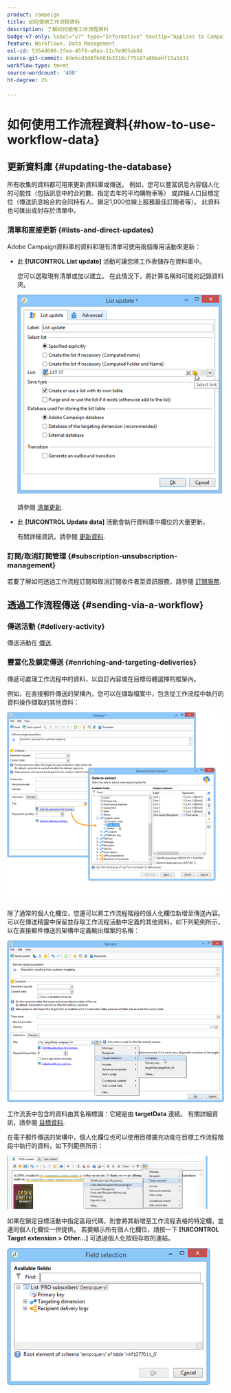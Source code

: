 ```yaml
---
product: campaign
title: 如何使用工作流程資料
description: 了解如何使用工作流程資料
badge-v7-only: label="v7" type="Informative" tooltip="Applies to Campaign Classic v7 only"
feature: Workflows, Data Management
exl-id: 5354d608-2fea-45f9-a0aa-11c7e965ab04
source-git-commit: 8debcd3d8fb883b3316cf75187a86bebf15a1d31
workflow-type: tm+mt
source-wordcount: '408'
ht-degree: 2%

---
```


# 如何使用工作流程資料{#how-to-use-workflow-data}



## 更新資料庫 {#updating-the-database}

所有收集的資料都可用來更新資料庫或傳送。 例如，您可以豐富訊息內容個人化的可能性（包括訊息中的合約數、指定去年的平均購物車等） 或詳細人口目標定位（傳送訊息給合約合同持有人、鎖定1,000位線上服務最佳訂閱者等）。 此資料也可匯出或封存於清單中。

### 清單和直接更新 {#lists-and-direct-updates}

Adobe Campaign資料庫的資料和現有清單可使用兩個專用活動來更新：

* 此 **[!UICONTROL List update]** 活動可讓您將工作表儲存在資料庫中。

   您可以選取現有清單或加以建立。 在此情況下，將計算名稱和可能的記錄資料夾。

   ![](assets/s_user_create_list.png)

   請參閱 [清單更新](list-update.md).

* 此 **[!UICONTROL Update data]** 活動會執行資料庫中欄位的大量更新。

   有關詳細資訊，請參閱 [更新資料](update-data.md).

### 訂閱/取消訂閱管理 {#subscription-unsubscription-management}

若要了解如何透過工作流程訂閱和取消訂閱收件者至資訊服務，請參閱 [訂閱服務](subscription-services.md).

## 透過工作流程傳送 {#sending-via-a-workflow}

### 傳送活動 {#delivery-activity}

傳送活動在 [傳送](delivery.md).

### 豐富化及鎖定傳送 {#enriching-and-targeting-deliveries}

傳遞可處理工作流程中的資料，以自訂內容或在目標母體選擇的框架內。

例如，在直接郵件傳送的架構內，您可以在擷取檔案中，包含從工作流程中執行的資料操作擷取的其他資料：

![](assets/s_advuser_add_data_postal_mail.png)

除了通常的個人化欄位，您還可以將工作流程階段的個人化欄位新增至傳送內容。 可以在傳送精靈中保留並存取工作流程活動中定義的其他資料，如下列範例所示，以在直接郵件傳送的架構中定義輸出檔案的名稱：

![](assets/s_advuser_using_additional_data.png)

工作流表中包含的資料由其名稱標識：它總是由 **targetData** 連結。 有關詳細資訊，請參閱 [目標資料](data-life-cycle.md#target-data).

在電子郵件傳送的架構中，個人化欄位也可以使用目標擴充功能在目標工作流程階段中執行的資料，如下列範例所示：

![](assets/s_advuser_add_data_email.png)

如果在鎖定目標活動中指定區段代碼，則會將其新增至工作流程表格的特定欄，並連同個人化欄位一併提供。 若要顯示所有個人化欄位，請按一下 **[!UICONTROL Target extension > Other...]** 可透過個人化按鈕存取的連結。

![](assets/s_advuser_segment_code_select.png)
